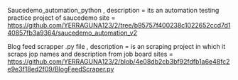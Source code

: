 Saucedemo_automation_python ,
description = its an automation testing practice project of saucedemo site = https://github.com/YERRAGUNA123/2/tree/b95757f400238c1022652ccd7d140857fb3a9364/saucedemo_automation_v2

Blog feed scrapper .py file ,  description = is an scraping project in which it scraps jop names and description from job board sites = https://github.com/YERRAGUNA123/2/blob/4e08db2cb3bf92fdfb1a6e48fc2e9e3f18ed2f09/BlogFeedScraper.py


